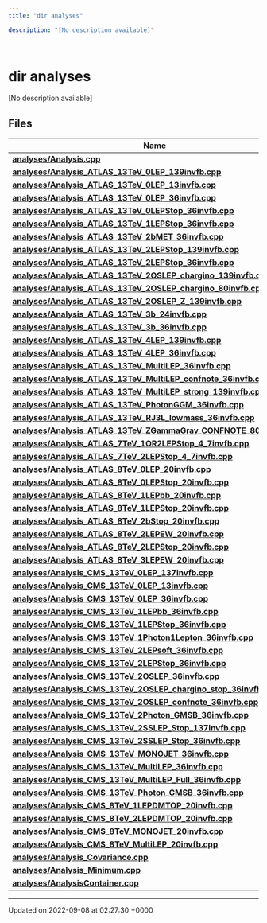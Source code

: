 ```yaml
---
title: "dir analyses"

description: "[No description available]"

---
```


# dir analyses

[No description available]

## Files

| Name           |
| -------------- |
| **[analyses/Analysis.cpp](/documentation/code/files/analysis_8cpp/#file-analyses-analysis-cpp)**  |
| **[analyses/Analysis_ATLAS_13TeV_0LEP_139invfb.cpp](/documentation/code/files/analysis__atlas__13tev__0lep__139invfb_8cpp/#file-analyses-analysis-atlas-13tev-0lep-139invfb-cpp)**  |
| **[analyses/Analysis_ATLAS_13TeV_0LEP_13invfb.cpp](/documentation/code/files/analysis__atlas__13tev__0lep__13invfb_8cpp/#file-analyses-analysis-atlas-13tev-0lep-13invfb-cpp)**  |
| **[analyses/Analysis_ATLAS_13TeV_0LEP_36invfb.cpp](/documentation/code/files/analysis__atlas__13tev__0lep__36invfb_8cpp/#file-analyses-analysis-atlas-13tev-0lep-36invfb-cpp)**  |
| **[analyses/Analysis_ATLAS_13TeV_0LEPStop_36invfb.cpp](/documentation/code/files/analysis__atlas__13tev__0lepstop__36invfb_8cpp/#file-analyses-analysis-atlas-13tev-0lepstop-36invfb-cpp)**  |
| **[analyses/Analysis_ATLAS_13TeV_1LEPStop_36invfb.cpp](/documentation/code/files/analysis__atlas__13tev__1lepstop__36invfb_8cpp/#file-analyses-analysis-atlas-13tev-1lepstop-36invfb-cpp)**  |
| **[analyses/Analysis_ATLAS_13TeV_2bMET_36invfb.cpp](/documentation/code/files/analysis__atlas__13tev__2bmet__36invfb_8cpp/#file-analyses-analysis-atlas-13tev-2bmet-36invfb-cpp)**  |
| **[analyses/Analysis_ATLAS_13TeV_2LEPStop_139invfb.cpp](/documentation/code/files/analysis__atlas__13tev__2lepstop__139invfb_8cpp/#file-analyses-analysis-atlas-13tev-2lepstop-139invfb-cpp)**  |
| **[analyses/Analysis_ATLAS_13TeV_2LEPStop_36invfb.cpp](/documentation/code/files/analysis__atlas__13tev__2lepstop__36invfb_8cpp/#file-analyses-analysis-atlas-13tev-2lepstop-36invfb-cpp)**  |
| **[analyses/Analysis_ATLAS_13TeV_2OSLEP_chargino_139invfb.cpp](/documentation/code/files/analysis__atlas__13tev__2oslep__chargino__139invfb_8cpp/#file-analyses-analysis-atlas-13tev-2oslep-chargino-139invfb-cpp)**  |
| **[analyses/Analysis_ATLAS_13TeV_2OSLEP_chargino_80invfb.cpp](/documentation/code/files/analysis__atlas__13tev__2oslep__chargino__80invfb_8cpp/#file-analyses-analysis-atlas-13tev-2oslep-chargino-80invfb-cpp)**  |
| **[analyses/Analysis_ATLAS_13TeV_2OSLEP_Z_139invfb.cpp](/documentation/code/files/analysis__atlas__13tev__2oslep__z__139invfb_8cpp/#file-analyses-analysis-atlas-13tev-2oslep-z-139invfb-cpp)**  |
| **[analyses/Analysis_ATLAS_13TeV_3b_24invfb.cpp](/documentation/code/files/analysis__atlas__13tev__3b__24invfb_8cpp/#file-analyses-analysis-atlas-13tev-3b-24invfb-cpp)**  |
| **[analyses/Analysis_ATLAS_13TeV_3b_36invfb.cpp](/documentation/code/files/analysis__atlas__13tev__3b__36invfb_8cpp/#file-analyses-analysis-atlas-13tev-3b-36invfb-cpp)**  |
| **[analyses/Analysis_ATLAS_13TeV_4LEP_139invfb.cpp](/documentation/code/files/analysis__atlas__13tev__4lep__139invfb_8cpp/#file-analyses-analysis-atlas-13tev-4lep-139invfb-cpp)**  |
| **[analyses/Analysis_ATLAS_13TeV_4LEP_36invfb.cpp](/documentation/code/files/analysis__atlas__13tev__4lep__36invfb_8cpp/#file-analyses-analysis-atlas-13tev-4lep-36invfb-cpp)**  |
| **[analyses/Analysis_ATLAS_13TeV_MultiLEP_36invfb.cpp](/documentation/code/files/analysis__atlas__13tev__multilep__36invfb_8cpp/#file-analyses-analysis-atlas-13tev-multilep-36invfb-cpp)**  |
| **[analyses/Analysis_ATLAS_13TeV_MultiLEP_confnote_36invfb.cpp](/documentation/code/files/analysis__atlas__13tev__multilep__confnote__36invfb_8cpp/#file-analyses-analysis-atlas-13tev-multilep-confnote-36invfb-cpp)**  |
| **[analyses/Analysis_ATLAS_13TeV_MultiLEP_strong_139invfb.cpp](/documentation/code/files/analysis__atlas__13tev__multilep__strong__139invfb_8cpp/#file-analyses-analysis-atlas-13tev-multilep-strong-139invfb-cpp)**  |
| **[analyses/Analysis_ATLAS_13TeV_PhotonGGM_36invfb.cpp](/documentation/code/files/analysis__atlas__13tev__photonggm__36invfb_8cpp/#file-analyses-analysis-atlas-13tev-photonggm-36invfb-cpp)**  |
| **[analyses/Analysis_ATLAS_13TeV_RJ3L_lowmass_36invfb.cpp](/documentation/code/files/analysis__atlas__13tev__rj3l__lowmass__36invfb_8cpp/#file-analyses-analysis-atlas-13tev-rj3l-lowmass-36invfb-cpp)**  |
| **[analyses/Analysis_ATLAS_13TeV_ZGammaGrav_CONFNOTE_80invfb.cpp](/documentation/code/files/analysis__atlas__13tev__zgammagrav__confnote__80invfb_8cpp/#file-analyses-analysis-atlas-13tev-zgammagrav-confnote-80invfb-cpp)**  |
| **[analyses/Analysis_ATLAS_7TeV_1OR2LEPStop_4_7invfb.cpp](/documentation/code/files/analysis__atlas__7tev__1or2lepstop__4__7invfb_8cpp/#file-analyses-analysis-atlas-7tev-1or2lepstop-4-7invfb-cpp)**  |
| **[analyses/Analysis_ATLAS_7TeV_2LEPStop_4_7invfb.cpp](/documentation/code/files/analysis__atlas__7tev__2lepstop__4__7invfb_8cpp/#file-analyses-analysis-atlas-7tev-2lepstop-4-7invfb-cpp)**  |
| **[analyses/Analysis_ATLAS_8TeV_0LEP_20invfb.cpp](/documentation/code/files/analysis__atlas__8tev__0lep__20invfb_8cpp/#file-analyses-analysis-atlas-8tev-0lep-20invfb-cpp)**  |
| **[analyses/Analysis_ATLAS_8TeV_0LEPStop_20invfb.cpp](/documentation/code/files/analysis__atlas__8tev__0lepstop__20invfb_8cpp/#file-analyses-analysis-atlas-8tev-0lepstop-20invfb-cpp)**  |
| **[analyses/Analysis_ATLAS_8TeV_1LEPbb_20invfb.cpp](/documentation/code/files/analysis__atlas__8tev__1lepbb__20invfb_8cpp/#file-analyses-analysis-atlas-8tev-1lepbb-20invfb-cpp)**  |
| **[analyses/Analysis_ATLAS_8TeV_1LEPStop_20invfb.cpp](/documentation/code/files/analysis__atlas__8tev__1lepstop__20invfb_8cpp/#file-analyses-analysis-atlas-8tev-1lepstop-20invfb-cpp)**  |
| **[analyses/Analysis_ATLAS_8TeV_2bStop_20invfb.cpp](/documentation/code/files/analysis__atlas__8tev__2bstop__20invfb_8cpp/#file-analyses-analysis-atlas-8tev-2bstop-20invfb-cpp)**  |
| **[analyses/Analysis_ATLAS_8TeV_2LEPEW_20invfb.cpp](/documentation/code/files/analysis__atlas__8tev__2lepew__20invfb_8cpp/#file-analyses-analysis-atlas-8tev-2lepew-20invfb-cpp)**  |
| **[analyses/Analysis_ATLAS_8TeV_2LEPStop_20invfb.cpp](/documentation/code/files/analysis__atlas__8tev__2lepstop__20invfb_8cpp/#file-analyses-analysis-atlas-8tev-2lepstop-20invfb-cpp)**  |
| **[analyses/Analysis_ATLAS_8TeV_3LEPEW_20invfb.cpp](/documentation/code/files/analysis__atlas__8tev__3lepew__20invfb_8cpp/#file-analyses-analysis-atlas-8tev-3lepew-20invfb-cpp)**  |
| **[analyses/Analysis_CMS_13TeV_0LEP_137invfb.cpp](/documentation/code/files/analysis__cms__13tev__0lep__137invfb_8cpp/#file-analyses-analysis-cms-13tev-0lep-137invfb-cpp)**  |
| **[analyses/Analysis_CMS_13TeV_0LEP_13invfb.cpp](/documentation/code/files/analysis__cms__13tev__0lep__13invfb_8cpp/#file-analyses-analysis-cms-13tev-0lep-13invfb-cpp)**  |
| **[analyses/Analysis_CMS_13TeV_0LEP_36invfb.cpp](/documentation/code/files/analysis__cms__13tev__0lep__36invfb_8cpp/#file-analyses-analysis-cms-13tev-0lep-36invfb-cpp)**  |
| **[analyses/Analysis_CMS_13TeV_1LEPbb_36invfb.cpp](/documentation/code/files/analysis__cms__13tev__1lepbb__36invfb_8cpp/#file-analyses-analysis-cms-13tev-1lepbb-36invfb-cpp)**  |
| **[analyses/Analysis_CMS_13TeV_1LEPStop_36invfb.cpp](/documentation/code/files/analysis__cms__13tev__1lepstop__36invfb_8cpp/#file-analyses-analysis-cms-13tev-1lepstop-36invfb-cpp)**  |
| **[analyses/Analysis_CMS_13TeV_1Photon1Lepton_36invfb.cpp](/documentation/code/files/analysis__cms__13tev__1photon1lepton__36invfb_8cpp/#file-analyses-analysis-cms-13tev-1photon1lepton-36invfb-cpp)**  |
| **[analyses/Analysis_CMS_13TeV_2LEPsoft_36invfb.cpp](/documentation/code/files/analysis__cms__13tev__2lepsoft__36invfb_8cpp/#file-analyses-analysis-cms-13tev-2lepsoft-36invfb-cpp)**  |
| **[analyses/Analysis_CMS_13TeV_2LEPStop_36invfb.cpp](/documentation/code/files/analysis__cms__13tev__2lepstop__36invfb_8cpp/#file-analyses-analysis-cms-13tev-2lepstop-36invfb-cpp)**  |
| **[analyses/Analysis_CMS_13TeV_2OSLEP_36invfb.cpp](/documentation/code/files/analysis__cms__13tev__2oslep__36invfb_8cpp/#file-analyses-analysis-cms-13tev-2oslep-36invfb-cpp)**  |
| **[analyses/Analysis_CMS_13TeV_2OSLEP_chargino_stop_36invfb.cpp](/documentation/code/files/analysis__cms__13tev__2oslep__chargino__stop__36invfb_8cpp/#file-analyses-analysis-cms-13tev-2oslep-chargino-stop-36invfb-cpp)**  |
| **[analyses/Analysis_CMS_13TeV_2OSLEP_confnote_36invfb.cpp](/documentation/code/files/analysis__cms__13tev__2oslep__confnote__36invfb_8cpp/#file-analyses-analysis-cms-13tev-2oslep-confnote-36invfb-cpp)**  |
| **[analyses/Analysis_CMS_13TeV_2Photon_GMSB_36invfb.cpp](/documentation/code/files/analysis__cms__13tev__2photon__gmsb__36invfb_8cpp/#file-analyses-analysis-cms-13tev-2photon-gmsb-36invfb-cpp)**  |
| **[analyses/Analysis_CMS_13TeV_2SSLEP_Stop_137invfb.cpp](/documentation/code/files/analysis__cms__13tev__2sslep__stop__137invfb_8cpp/#file-analyses-analysis-cms-13tev-2sslep-stop-137invfb-cpp)**  |
| **[analyses/Analysis_CMS_13TeV_2SSLEP_Stop_36invfb.cpp](/documentation/code/files/analysis__cms__13tev__2sslep__stop__36invfb_8cpp/#file-analyses-analysis-cms-13tev-2sslep-stop-36invfb-cpp)**  |
| **[analyses/Analysis_CMS_13TeV_MONOJET_36invfb.cpp](/documentation/code/files/analysis__cms__13tev__monojet__36invfb_8cpp/#file-analyses-analysis-cms-13tev-monojet-36invfb-cpp)**  |
| **[analyses/Analysis_CMS_13TeV_MultiLEP_36invfb.cpp](/documentation/code/files/analysis__cms__13tev__multilep__36invfb_8cpp/#file-analyses-analysis-cms-13tev-multilep-36invfb-cpp)**  |
| **[analyses/Analysis_CMS_13TeV_MultiLEP_Full_36invfb.cpp](/documentation/code/files/analysis__cms__13tev__multilep__full__36invfb_8cpp/#file-analyses-analysis-cms-13tev-multilep-full-36invfb-cpp)**  |
| **[analyses/Analysis_CMS_13TeV_Photon_GMSB_36invfb.cpp](/documentation/code/files/analysis__cms__13tev__photon__gmsb__36invfb_8cpp/#file-analyses-analysis-cms-13tev-photon-gmsb-36invfb-cpp)**  |
| **[analyses/Analysis_CMS_8TeV_1LEPDMTOP_20invfb.cpp](/documentation/code/files/analysis__cms__8tev__1lepdmtop__20invfb_8cpp/#file-analyses-analysis-cms-8tev-1lepdmtop-20invfb-cpp)**  |
| **[analyses/Analysis_CMS_8TeV_2LEPDMTOP_20invfb.cpp](/documentation/code/files/analysis__cms__8tev__2lepdmtop__20invfb_8cpp/#file-analyses-analysis-cms-8tev-2lepdmtop-20invfb-cpp)**  |
| **[analyses/Analysis_CMS_8TeV_MONOJET_20invfb.cpp](/documentation/code/files/analysis__cms__8tev__monojet__20invfb_8cpp/#file-analyses-analysis-cms-8tev-monojet-20invfb-cpp)**  |
| **[analyses/Analysis_CMS_8TeV_MultiLEP_20invfb.cpp](/documentation/code/files/analysis__cms__8tev__multilep__20invfb_8cpp/#file-analyses-analysis-cms-8tev-multilep-20invfb-cpp)**  |
| **[analyses/Analysis_Covariance.cpp](/documentation/code/files/analysis__covariance_8cpp/#file-analyses-analysis-covariance-cpp)**  |
| **[analyses/Analysis_Minimum.cpp](/documentation/code/files/analysis__minimum_8cpp/#file-analyses-analysis-minimum-cpp)**  |
| **[analyses/AnalysisContainer.cpp](/documentation/code/files/analysiscontainer_8cpp/#file-analyses-analysiscontainer-cpp)**  |






-------------------------------

Updated on 2022-09-08 at 02:27:30 +0000
